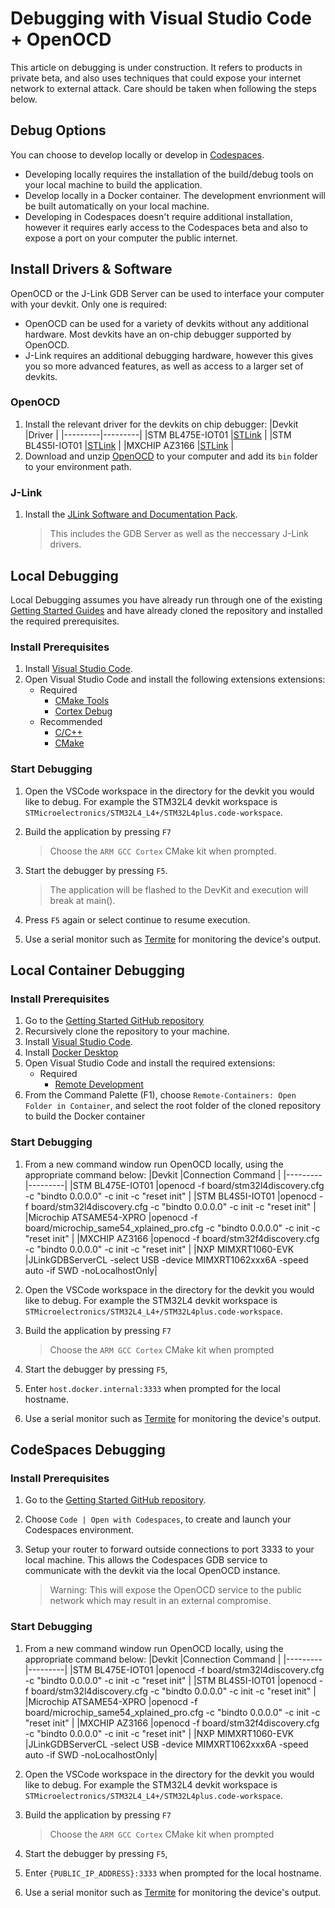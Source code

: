 # Debugging with Visual Studio Code + OpenOCD

This article on debugging is under construction. It refers to products in private beta, and also uses techniques that could expose your internet network to external attack. Care should be taken when following the steps below.

## Debug Options

You can choose to develop locally or develop in [Codespaces](https://github.com/features/codespaces).

* Developing locally requires the installation of the build/debug tools on your local machine to build the application.
* Develop locally in a Docker container. The development envrionment will be built automatically on your local machine.
* Developing in Codespaces doesn't require additional installation, however it requires early access to the Codespaces beta and also to expose a port on your computer the public internet.


## Install Drivers & Software

OpenOCD or the J-Link GDB Server can be used to interface your computer with your devkit. Only one is required:
* OpenOCD can be used for a variety of devkits without any additional hardware. Most devkits have an on-chip debugger supported by OpenOCD.
* J-Link requires an additional debugging hardware, however this gives you so more advanced features, as well as access to a larger set of devkits.

### OpenOCD

1. Install the relevant driver for the devkits on chip debugger:
    |Devkit |Driver |
    |---------|---------|
    |STM BL475E-IOT01 |[STLink](https://www.st.com/en/development-tools/stsw-link004.html) |
    |STM BL4S5I-IOT01 |[STLink](https://www.st.com/en/development-tools/stsw-link004.html) |
    |MXCHIP AZ3166 |[STLink](https://www.st.com/en/development-tools/stsw-link004.html) |
1. Download and unzip [OpenOCD](https://gnutoolchains.com/arm-eabi/openocd) to your computer and add its `bin` folder to your environment path.

### J-Link

1. Install the [JLink Software and Documentation Pack](https://www.segger.com/downloads/jlink#J-LinkSoftwareAndDocumentationPack). 

    > This includes the GDB Server as well as the neccessary J-Link drivers.

## Local Debugging

Local Debugging assumes you have already run through one of the existing [Getting Started Guides](https://github.com/azure-rtos/getting-started#getting-started-guides) and have already cloned the repository and installed the required prerequisites.

### Install Prerequisites

1. Install [Visual Studio Code](https://code.visualstudio.com).
1. Open Visual Studio Code and install the following extensions extensions:
    * Required
      * [CMake Tools](https://marketplace.visualstudio.com/items?itemName=ms-vscode.cmake-tools)
      * [Cortex Debug](https://marketplace.visualstudio.com/items?itemName=marus25.cortex-debug)
    * Recommended
      * [C/C++](https://marketplace.visualstudio.com/items?itemName=ms-vscode.cpptools)
      * [CMake](https://marketplace.visualstudio.com/items?itemName=twxs.cmake)

### Start Debugging

1. Open the VSCode workspace in the directory for the devkit you would like to debug. For example the STM32L4 devkit workspace is `STMicroelectronics/STM32L4_L4+/STM32L4plus.code-workspace`.
1. Build the application by pressing `F7`

    > Choose the `ARM GCC Cortex` CMake kit when prompted.
1. Start the debugger by pressing `F5`.

    > The application will be flashed to the DevKit and execution will break at main(). 
1. Press `F5` again or select continue to resume execution.
1. Use a serial monitor such as [Termite](https://www.compuphase.com/software_termite.htm) for monitoring the device's output.


## Local Container Debugging

### Install Prerequisites

1. Go to the [Getting Started GitHub repository](https://github.com/azure-rtos/getting-started)
1. Recursively clone the repository to your machine.
1. Install [Visual Studio Code](https://code.visualstudio.com).
1. Install [Docker Desktop](https://www.docker.com)
1. Open Visual Studio Code and install the required extensions:
    * Required
        * [Remote Development](https://marketplace.visualstudio.com/items?itemName=ms-vscode-remote.vscode-remote-extensionpack)
1. From the Command Palette (F1), choose `Remote-Containers: Open Folder in Container`, and select the root folder of the cloned repository to build the Docker container

### Start Debugging

1. From a new command window run OpenOCD locally, using the appropriate command below:
    |Devkit  |Connection Command |
    |---------|---------|
    |STM BL475E-IOT01 |openocd -f board/stm32l4discovery.cfg -c "bindto 0.0.0.0" -c init -c "reset init" |
    |STM BL4S5I-IOT01 |openocd -f board/stm32l4discovery.cfg -c "bindto 0.0.0.0" -c init -c "reset init" |
    |Microchip ATSAME54-XPRO |openocd -f board/microchip_same54_xplained_pro.cfg -c "bindto 0.0.0.0" -c init -c "reset init" |
    |MXCHIP AZ3166 |openocd -f board/stm32f4discovery.cfg -c "bindto 0.0.0.0" -c init -c "reset init" |
    |NXP MIMXRT1060-EVK |JLinkGDBServerCL -select USB -device MIMXRT1062xxx6A -speed auto -if SWD -noLocalhostOnly|

1. Open the VSCode workspace in the directory for the devkit you would like to debug. For example the STM32L4 devkit workspace is `STMicroelectronics/STM32L4_L4+/STM32L4plus.code-workspace`.

1. Build the application by pressing `F7`
    
    > Choose the `ARM GCC Cortex` CMake kit when prompted

1. Start the debugger by pressing `F5`, 

1. Enter `host.docker.internal:3333` when prompted for the local hostname.

1. Use a serial monitor such as [Termite](https://www.compuphase.com/software_termite.htm) for monitoring the device's output.


## CodeSpaces Debugging

### Install Prerequisites

1. Go to the [Getting Started GitHub repository](https://github.com/azure-rtos/getting-started).
1. Choose `Code | Open with Codespaces`, to create and launch your Codespaces environment.
1. Setup your router to forward outside connections to port 3333 to your local machine. This allows the Codespaces GDB service to communicate with the devkit via the local OpenOCD instance.
    
    > Warning: This will expose the OpenOCD service to the public network which may result in an external compromise.


### Start Debugging

1. From a new command window run OpenOCD locally, using the appropriate command below:
    |Devkit  |Connection Command |
    |---------|---------|
    |STM BL475E-IOT01 |openocd -f board/stm32l4discovery.cfg -c "bindto 0.0.0.0" -c init -c "reset init" |
    |STM BL4S5I-IOT01 |openocd -f board/stm32l4discovery.cfg -c "bindto 0.0.0.0" -c init -c "reset init" |
    |Microchip ATSAME54-XPRO |openocd -f board/microchip_same54_xplained_pro.cfg -c "bindto 0.0.0.0" -c init -c "reset init" |
    |MXCHIP AZ3166 |openocd -f board/stm32f4discovery.cfg -c "bindto 0.0.0.0" -c init -c "reset init" |
    |NXP MIMXRT1060-EVK |JLinkGDBServerCL -select USB -device MIMXRT1062xxx6A -speed auto -if SWD -noLocalhostOnly|

1. Open the VSCode workspace in the directory for the devkit you would like to debug. For example the STM32L4 devkit workspace is `STMicroelectronics/STM32L4_L4+/STM32L4plus.code-workspace`.

1. Build the application by pressing `F7`
    
    > Choose the `ARM GCC Cortex` CMake kit when prompted

1. Start the debugger by pressing `F5`, 

1. Enter `{PUBLIC_IP_ADDRESS}:3333`  when prompted for the local hostname.

1. Use a serial monitor such as [Termite](https://www.compuphase.com/software_termite.htm) for monitoring the device's output.

